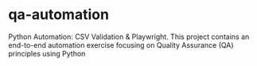 # qa-automation
Python Automation: CSV Validation &amp; Playwright. This project contains an end-to-end automation exercise focusing on Quality Assurance (QA) principles using Python
